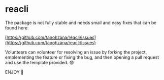 # reacli

The package is not fully stable and needs small and easy fixes that can be found here:

[https://github.com/tanohzana/reacli/issues](https://github.com/tanohzana/reacli/issues)

Volunteers can volunteer for resolving an issue by forking the project, emplementing the feature or fixing the bug, and then opening a pull request and use the template provided. 😎

ENJOY 🍹